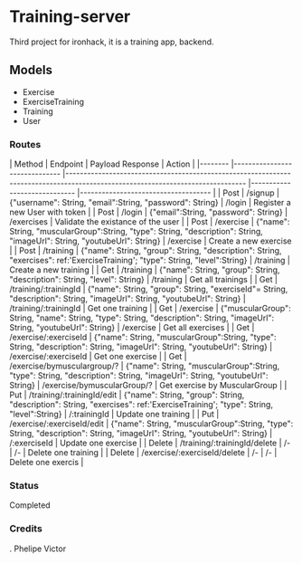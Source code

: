 # Training-server

Third project for ironhack, it is a training app, backend.

## Models

- Exercise
- ExerciseTraining
- Training
- User

### Routes

| Method 	| Endpoint                     	| Payload                                                                                                         Response                    	| Action                             	|
|--------	|------------------------------	|-------------------------------------------------------------------------------------------------------------------------------	|-----------------------------	|------------------------------------	|
| Post   	| /signup                      	| {"username": String, "email":String, "password": String}                                                                      	| /login                      	| Register a new User with token     	|
| Post   	| /login                       	| {"email":String, "password": String}                                                                                          	| /exercises                  	| Validate the existance of the user 	|
| Post   	| /exercise                    	| {"name": String, "muscularGroup":String, "type": String, "description": String, "imageUrl": String, "youtubeUrl": String}     	| /exercise                   	| Create a new exercise              	|
| Post   	| /training                    	| {"name": String, "group": String, "description": String, "exercises": ref:'ExerciseTraining'; "type": String, "level":String} 	| /training                   	| Create a new training              	|
| Get    	| /training                    	| {"name": String, "group": String, "description": String, "level": String}                                                     	| /training                   	| Get all trainings                  	|
| Get    	| /training/:trainingId        	| {"name": String, "group": String, "exerciseId"= String, "description": String, "imageUrl": String, "youtubeUrl": String}      	| /training/:trainingId       	| Get one training                   	|
| Get    	| /exercise                    	| {"muscularGroup": String, "name": String, "type": String, "description": String, "imageUrl": String, "youtubeUrl": String}    	| /exercise                   	| Get all exercises                  	|
| Get    	| /exercise/:exerciseId        	| {"name": String, "muscularGroup":String, "type": String, "description": String, "imageUrl": String, "youtubeUrl": String}     	| /exercise/:exerciseId       	| Get one exercise                   	|
| Get    	| /exercise/bymusculargroup/?  	| {"name": String, "muscularGroup":String, "type": String, "description": String, "imageUrl": String, "youtubeUrl": String}     	| /exercise/bymuscularGroup/? 	| Get exercise by MuscularGroup      	|
| Put    	| /training/:trainingId/edit   	| {"name": String, "group": String, "description": String, "exercises": ref:'ExerciseTraining'; "type": String, "level":String} 	| /:trainingId                	| Update one training                	|
| Put    	| /exercise/:exerciseId/edit   	| {"name": String, "muscularGroup":String, "type": String, "description": String, "imageUrl": String, "youtubeUrl": String}     	| /:exerciseId                	| Update one exercise                	|
| Delete 	| /training/:trainingId/delete 	| /-                                                                                                                            	| /-                          	| Delete one training                	|
| Delete 	| /exercise/:exerciseId/delete 	| /-                                                                                                                            	| /-                          	| Delete one exercis                 	|


### Status

Completed

### Credits

. Phelipe Victor